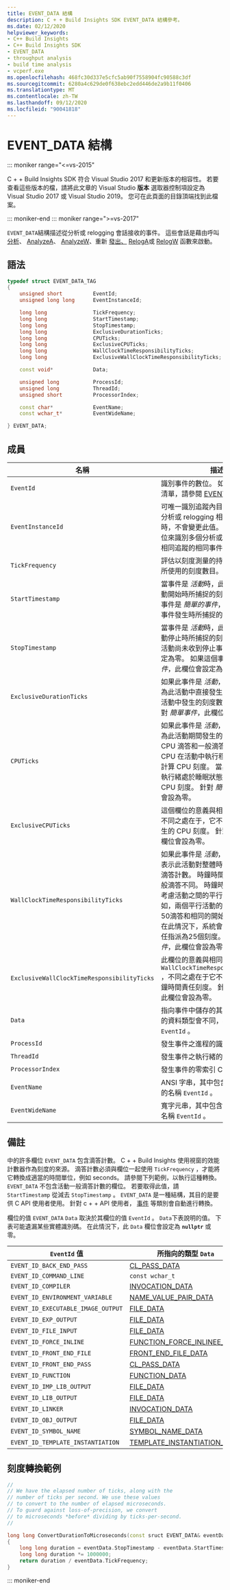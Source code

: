 ```yaml
---
title: EVENT_DATA 結構
description: C + + Build Insights SDK EVENT_DATA 結構參考。
ms.date: 02/12/2020
helpviewer_keywords:
- C++ Build Insights
- C++ Build Insights SDK
- EVENT_DATA
- throughput analysis
- build time analysis
- vcperf.exe
ms.openlocfilehash: 468fc30d337e5cfc5ab90f7558904fc90588c3df
ms.sourcegitcommit: 6280a4c629de0f638ebc2edd446de2a9b11f0406
ms.translationtype: MT
ms.contentlocale: zh-TW
ms.lasthandoff: 09/12/2020
ms.locfileid: "90041818"
---
```

# <a name="event_data-structure"></a>EVENT_DATA 結構

::: moniker range="<=vs-2015"

C + + Build Insights SDK 符合 Visual Studio 2017 和更新版本的相容性。 若要查看這些版本的檔，請將此文章的 Visual Studio **版本** 選取器控制項設定為 Visual Studio 2017 或 Visual Studio 2019。 您可在此頁面的目錄頂端找到此檔案。

::: moniker-end
::: moniker range=">=vs-2017"

`EVENT_DATA`結構描述從分析或 relogging 會話接收的事件。 這些會話是藉由呼叫 [分析](../functions/analyze.md)、 [AnalyzeA](../functions/analyze-a.md)、 [AnalyzeW](../functions/analyze-w.md)、重新 [發出、](../functions/relog.md) [RelogA](../functions/relog-a.md)或 [RelogW](../functions/relog-w.md) 函數來啟動。

## <a name="syntax"></a>語法

```cpp
typedef struct EVENT_DATA_TAG
{
    unsigned short          EventId;
    unsigned long long      EventInstanceId;

    long long               TickFrequency;
    long long               StartTimestamp;
    long long               StopTimestamp;
    long long               ExclusiveDurationTicks;
    long long               CPUTicks;
    long long               ExclusiveCPUTicks;
    long long               WallClockTimeResponsibilityTicks;
    long long               ExclusiveWallClockTimeResponsibilityTicks;

    const void*             Data;

    unsigned long           ProcessId;
    unsigned long           ThreadId;
    unsigned short          ProcessorIndex;

    const char*             EventName;
    const wchar_t*          EventWideName;

} EVENT_DATA;
```

## <a name="members"></a>成員

| 名稱 | 描述 |
|--|--|
| `EventId` | 識別事件的數位。 如需事件識別碼的清單，請參閱 [EVENT_ID](event-id-enum.md)。 |
| `EventInstanceId` | 可唯一識別追蹤內目前事件的數位。 分析或 relogging 相同的追蹤多次時，不會變更此值。 您可以使用此欄位來識別多個分析或 relogging 通過相同追蹤的相同事件。 |
| `TickFrequency` | 評估以刻度測量的持續時間時，每秒所使用的刻度數目。 |
| `StartTimestamp` | 當事件是 *活動*時，此欄位會設定為活動開始時所捕捉的刻度值。 如果這個事件是 *簡單的事件*，此欄位會設定為事件發生時所捕捉的刻度值。 |
| `StopTimestamp` | 當事件是 *活動*時，此欄位會設定為活動停止時所捕捉的刻度值。 如果這個活動尚未收到停止事件，此欄位會設定為零。 如果這個事件是 *簡單的事件*，此欄位會設定為零。 |
| `ExclusiveDurationTicks` | 如果此事件是 *活動*，則此欄位會設定為此活動中直接發生的刻度數目。 子活動中發生的刻度數目會被排除。 針對 *簡單事件*，此欄位會設為零。 |
| `CPUTicks` | 如果此事件是 *活動*，則此欄位會設定為此活動期間發生的 CPU 滴答數。 CPU 滴答和一般滴答不同。 只有當 CPU 在活動中執行程式碼時，才會計算 CPU 刻度。 當與活動相關聯的執行緒處於睡眠狀態時，不會計算 CPU 刻度。 針對 *簡單事件*，此欄位會設為零。 |
| `ExclusiveCPUTicks` | 這個欄位的意義與相同 `CPUTicks` ，不同之處在于，它不包含子活動中發生的 CPU 刻度。 針對 *簡單事件*，此欄位會設為零。 |
| `WallClockTimeResponsibilityTicks` | 如果此事件是 *活動*，此欄位會設定為表示此活動對整體時鐘時間的比重的滴答計數。 時鐘時間的責任刻度與一般滴答不同。 時鐘時間的責任刻度會考慮活動之間的平行處理原則。 例如，兩個平行活動的持續時間可能是50滴答和相同的開始和停止時間。 在此情況下，系統會將時鐘的時間責任指派為25個刻度。 針對 *簡單事件*，此欄位會設為零。 |
| `ExclusiveWallClockTimeResponsibilityTicks` | 此欄位的意義與相同 `WallClockTimeResponsibilityTicks` ，不同之處在于它不包含子活動的時鐘時間責任刻度。 針對 *簡單事件*，此欄位會設為零。 |
| `Data` | 指向事件中儲存的其他資料。 所指向的資料類型會不同，視欄位而定 `EventId` 。 |
| `ProcessId` | 發生事件之進程的識別碼。 |
| `ThreadId` | 發生事件之執行緒的識別碼。 |
| `ProcessorIndex` | 發生事件的零索引 CPU 編號。 |
| `EventName` | ANSI 字串，其中包含所識別之實體的名稱 `EventId` 。 |
| `EventWideName` | 寬字元串，其中包含所識別之實體的名稱 `EventId` 。 |

## <a name="remarks"></a>備註

中的許多欄位 `EVENT_DATA` 包含滴答計數。 C + + Build Insights 使用視窗的效能計數器作為刻度的來源。 滴答計數必須與欄位一起使用 `TickFrequency` ，才能將它轉換成適當的時間單位，例如 seconds。 請參閱下列範例，以執行這種轉換。 `EVENT_DATA` 不包含活動一般滴答計數的欄位。 若要取得此值，請 `StartTimestamp` 從減去 `StopTimestamp` 。 `EVENT_DATA` 是一種結構，其目的是要供 C API 使用者使用。 針對 c + + API 使用者， [事件](../cpp-event-data-types/event.md) 等類別會自動進行轉換。

欄位的值 `EVENT_DATA` `Data` 取決於其欄位的值 `EventId` 。 `Data`下表說明的值。 下表可能遺漏某些實體識別碼。 在此情況下，此 `Data` 欄位會設定為 **`nullptr`** 或零。

| `EventId` 值 | 所指向的類型 `Data` |
|--|--|
| `EVENT_ID_BACK_END_PASS` | [CL_PASS_DATA](cl-pass-data-struct.md) |
| `EVENT_ID_COMMAND_LINE` | `const wchar_t` |
| `EVENT_ID_COMPILER` | [INVOCATION_DATA](invocation-data-struct.md) |
| `EVENT_ID_ENVIRONMENT_VARIABLE` | [NAME_VALUE_PAIR_DATA](name-value-pair-data-struct.md) |
| `EVENT_ID_EXECUTABLE_IMAGE_OUTPUT` | [FILE_DATA](file-data-struct.md) |
| `EVENT_ID_EXP_OUTPUT` | [FILE_DATA](file-data-struct.md) |
| `EVENT_ID_FILE_INPUT` | [FILE_DATA](file-data-struct.md) |
| `EVENT_ID_FORCE_INLINE` | [FUNCTION_FORCE_INLINEE_DATA](function-force-inlinee-data-struct.md) |
| `EVENT_ID_FRONT_END_FILE` | [FRONT_END_FILE_DATA](front-end-file-data-struct.md) |
| `EVENT_ID_FRONT_END_PASS` | [CL_PASS_DATA](cl-pass-data-struct.md) |
| `EVENT_ID_FUNCTION` | [FUNCTION_DATA](function-data-struct.md) |
| `EVENT_ID_IMP_LIB_OUTPUT` | [FILE_DATA](file-data-struct.md) |
| `EVENT_ID_LIB_OUTPUT` | [FILE_DATA](file-data-struct.md) |
| `EVENT_ID_LINKER` | [INVOCATION_DATA](invocation-data-struct.md) |
| `EVENT_ID_OBJ_OUTPUT` | [FILE_DATA](file-data-struct.md) |
| `EVENT_ID_SYMBOL_NAME` | [SYMBOL_NAME_DATA](symbol-name-data-struct.md) |
| `EVENT_ID_TEMPLATE_INSTANTIATION` | [TEMPLATE_INSTANTIATION_DATA](template-instantiation-data-struct.md) |

## <a name="tick-conversion-example"></a>刻度轉換範例

```cpp
//
// We have the elapsed number of ticks, along with the
// number of ticks per second. We use these values
// to convert to the number of elapsed microseconds.
// To guard against loss-of-precision, we convert
// to microseconds *before* dividing by ticks-per-second.
//

long long ConvertDurationToMicroseconds(const sruct EVENT_DATA& eventData)
{
    long long duration = eventData.StopTimestamp - eventData.StartTimestamp;
    long long duration *= 1000000;
    return duration / eventData.TickFrequency;
}
```

::: moniker-end
